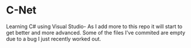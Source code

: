 # C-Net
Learning C# using Visual Studio- As I add more to this repo it will start to get better and more advanced. Some of the files I've commited are
empty due to a bug I just recently worked out.
